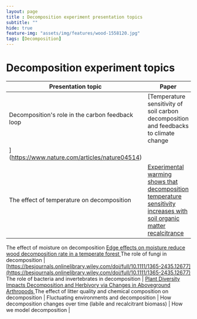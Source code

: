 ```yaml
--- 
layout: page
title : Decomposition experiment presentation topics
subtitle: "" 
hide: true
feature-img: "assets/img/features/wood-1558120.jpg"
tags: [Decomposition]
---
```


# Decomposition experiment topics

| Presentation topic | Paper |
|--------------------|-------|
Decomposition's role in the carbon feedback loop | [Temperature sensitivity of soil carbon decomposition and feedbacks to climate change
](https://www.nature.com/articles/nature04514) |
The effect of temperature on decomposition | [Experimental warming shows that decomposition temperature sensitivity increases with soil organic matter recalcitrance](https://esajournals.onlinelibrary.wiley.com/doi/full/10.1890/08-0137.1)
The effect of moisture on decomposition [Edge effects on moisture reduce wood decomposition rate in a temperate forest
](https://onlinelibrary.wiley.com/doi/full/10.1111/gcb.12676)
The role of fungi in decomposition | [https://besjournals.onlinelibrary.wiley.com/doi/full/10.1111/1365-2435.12677](https://besjournals.onlinelibrary.wiley.com/doi/full/10.1111/1365-2435.12677)
The role of bacteria and invertebrates in decomposition | [Plant Diversity Impacts Decomposition and Herbivory via Changes in Aboveground Arthropods
](https://journals.plos.org/plosone/article?id=10.1371/journal.pone.0106529)
The effect of litter quality and chemical composition on decomposition |
Fluctuating environments and decomposition |
How decomposition changes over time (labile and recalcitrant biomass) |
How we model decomposition |
